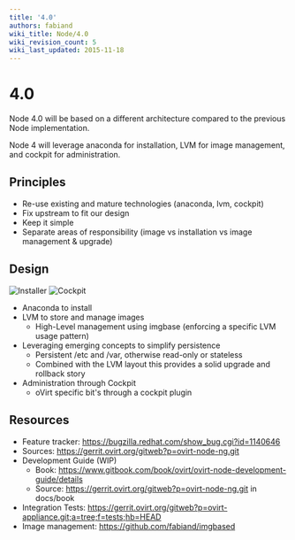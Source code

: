```yaml
---
title: '4.0'
authors: fabiand
wiki_title: Node/4.0
wiki_revision_count: 5
wiki_last_updated: 2015-11-18
---
```


# 4.0

Node 4.0 will be based on a different architecture compared to the previous Node implementation.

Node 4 will leverage anaconda for installation, LVM for image management, and cockpit for administration.

## Principles

*   Re-use existing and mature technologies (anaconda, lvm, cockpit)
*   Fix upstream to fit our design
*   Keep it simple
*   Separate areas of responsibility (image vs installation vs image management & upgrade)

## Design

![Installer](Inst-welcome.png "fig:Installer") ![Cockpit](Screenshot-storage.png "fig:Cockpit")

*   Anaconda to install
*   LVM to store and manage images
    -   High-Level management using imgbase (enforcing a specific LVM usage pattern)
*   Leveraging emerging concepts to simplify persistence
    -   Persistent /etc and /var, otherwise read-only or stateless
    -   Combined with the LVM layout this provides a solid upgrade and rollback story
*   Administration through Cockpit
    -   oVirt specific bit's through a cockpit plugin

## Resources

*   Feature tracker: <https://bugzilla.redhat.com/show_bug.cgi?id=1140646>
*   Sources: <https://gerrit.ovirt.org/gitweb?p=ovirt-node-ng.git>
*   Development Guide (WIP)
    -   Book: <https://www.gitbook.com/book/ovirt/ovirt-node-development-guide/details>
    -   Source: <https://gerrit.ovirt.org/gitweb?p=ovirt-node-ng.git> in docs/book
*   Integration Tests: <https://gerrit.ovirt.org/gitweb?p=ovirt-appliance.git;a=tree;f=tests;hb=HEAD>
*   Image management: <https://github.com/fabiand/imgbased>
